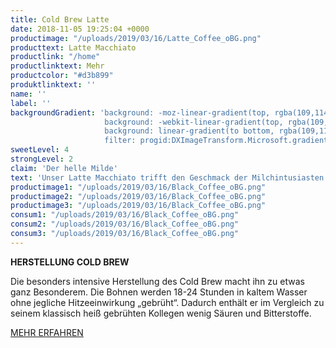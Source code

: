 ```yaml
---
title: Cold Brew Latte
date: 2018-11-05 19:25:04 +0000
productimage: "/uploads/2019/03/16/Latte_Coffee_oBG.png"
producttext: Latte Macchiato
productlink: "/home"
productlinktext: Mehr
productcolor: "#d3b899"
produktlinktext: ''
name: ''
label: ''
backgroundGradient: 'background: -moz-linear-gradient(top, rgba(109,114,120,1) 0%, rgba(109,114,120,1) 58%, rgba(109,114,120,0) 58%, rgba(109,114,120,0) 100%); /* FF3.6-15 */
                     background: -webkit-linear-gradient(top, rgba(109,114,120,1) 0%,rgba(109,114,120,1) 58%,rgba(109,114,120,0) 58%,rgba(109,114,120,0) 100%); /* Chrome10-25,Safari5.1-6 */
                     background: linear-gradient(to bottom, rgba(109,114,120,1) 0%,rgba(109,114,120,1) 58%,rgba(109,114,120,0) 58%,rgba(109,114,120,0) 100%); /* W3C, IE10+, FF16+, Chrome26+, Opera12+, Safari7+ */
                     filter: progid:DXImageTransform.Microsoft.gradient( startColorstr='#7db9e8', endColorstr='#007db9e8',GradientType=0 );'
sweetLevel: 4
strongLevel: 2
claim: 'Der helle Milde'
text: 'Unser Latte Macchiato trifft den Geschmack der Milchintusiasten durch frischem Milchschaum, wann du es willst. Frische Milch aus der Region kombiniert mit echtem Cold Brew bringen deinen Geschmack zum Höhepunkt.'
productimage1: "/uploads/2019/03/16/Black_Coffee_oBG.png"
productimage2: "/uploads/2019/03/16/Black_Coffee_oBG.png"
productimage3: "/uploads/2019/03/16/Black_Coffee_oBG.png"
consum1: "/uploads/2019/03/16/Black_Coffee_oBG.png"
consum2: "/uploads/2019/03/16/Black_Coffee_oBG.png"
consum3: "/uploads/2019/03/16/Black_Coffee_oBG.png"
---
```

**HERSTELLUNG COLD BREW**

Die besonders intensive Herstellung des Cold Brew macht ihn zu etwas ganz Besonderem. Die Bohnen werden 18-24 Stunden in kaltem Wasser ohne jegliche Hitzeeinwirkung „gebrüht“. Dadurch enthält er im Vergleich zu seinem klassisch heiß gebrühten Kollegen wenig Säuren und Bitterstoffe.

[MEHR ERFAHREN](https://dock-18.de/events/herkunft/)